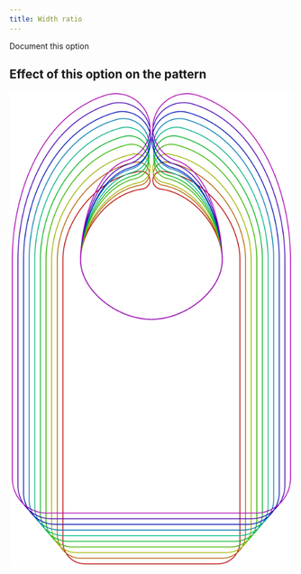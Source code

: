 ```yaml
---
title: Width ratio
---
```


<Fixme>Document this option</Fixme>


## Effect of this option on the pattern
![This image shows the effect of this option by superimposing several variants that have a different value for this option](bob_widthratio_sample.svg "Effect of this option on the pattern")

